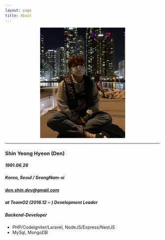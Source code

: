 ```yaml
---
layout: page
title: About
---
```


<p align="center">
  <img width="277" height="360" src="./assets/den.jpeg">
</p>

---

### Shin Yeong Hyeon (Den)

##### 1991.06.26
##### Korea, Seoul / SeongNam-si
##### den.shin.dev@gmail.com
##### at TeamO2 (2016.12 ~ ) Development Leader
##### Backend-Developer
 * PHP/CodeIgniter/Laravel, NodeJS/Express/NestJS
 * MySql, MongoDB

